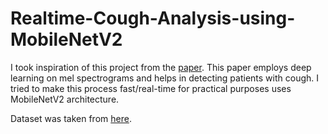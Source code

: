 # Realtime-Cough-Analysis-using-MobileNetV2

I took inspiration of this project from the [paper](https://www.frontiersin.org/articles/10.3389/frobt.2021.580080/full). This paper employs deep learning on mel spectrograms and helps in detecting patients with cough. I tried to make this process fast/real-time for practical purposes uses MobileNetV2 architecture. 

Dataset was taken from [here](https://github.com/karolpiczak/ESC-50).
